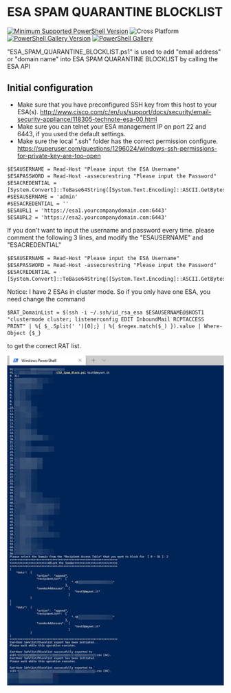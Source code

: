 # ESA SPAM QUARANTINE BLOCKLIST
[![Minimum Supported PowerShell Version](https://img.shields.io/badge/PowerShell-5.1+-purple.svg)](https://github.com/PowerShell/PowerShell) ![Cross Platform](https://img.shields.io/badge/platform-windows-lightgrey)
[![PowerShell Gallery Version](https://img.shields.io/powershellgallery/v/AutoSpamEmailScan)](https://www.powershellgallery.com/packages/AutoSpamEmailScan) [![PowerShell Gallery](https://img.shields.io/powershellgallery/dt/AutoSpamEmailScan)](https://www.powershellgallery.com/packages/AutoSpamEmailScan)


"ESA_SPAM_QUARANTINE_BLOCKLIST.ps1" is used to add "email address" or "domain name" into ESA SPAM QUARANTINE BLOCKLIST by calling the ESA API

## Initial configuration
-  Make sure that you have preconfigured SSH key from this host to your ESA(s). http://www.cisco.com/c/en/us/support/docs/security/email-security-appliance/118305-technote-esa-00.html
-  Make sure you can telnet your ESA management IP on port 22 and 6443, if you used the default settings.
-  Make sure the local ".ssh" folder has the correct permission configure. https://superuser.com/questions/1296024/windows-ssh-permissions-for-private-key-are-too-open

```
$ESAUSERNAME = Read-Host "Please input the ESA Username"
$ESAPASSWORD = Read-Host -assecurestring "Please input the Password"
$ESACREDENTIAL = [System.Convert]::ToBase64String([System.Text.Encoding]::ASCII.GetBytes($ESAUSERNAME+":"+$([System.Runtime.InteropServices.Marshal]::PtrToStringAuto([System.Runtime.InteropServices.Marshal]::SecureStringToBSTR($ESAPASSWORD)))))
#$ESAUSERNAME = 'admin'
#$ESACREDENTIAL = ''
$ESAURL1 = 'https://esa1.yourcompanydomain.com:6443'
$ESAURL2 = 'https://esa2.yourcompanydomain.com:6443'
```
If you don't want to input the username and password every time. please comment the following 3 lines, and modify the "ESAUSERNAME" and "ESACREDENTIAL"
```
$ESAUSERNAME = Read-Host "Please input the ESA Username"
$ESAPASSWORD = Read-Host -assecurestring "Please input the Password"
$ESACREDENTIAL = [System.Convert]::ToBase64String([System.Text.Encoding]::ASCII.GetBytes($ESAUSERNAME+":"+$([System.Runtime.InteropServices.Marshal]::PtrToStringAuto([System.Runtime.InteropServices.Marshal]::SecureStringToBSTR($ESAPASSWORD)))))
```

Notice: I have 2 ESAs in cluster mode. So if you only have one ESA, you need change the command 
```
$RAT_DomainList = $(ssh -i ~/.ssh/id_rsa_esa $ESAUSERNAME@$HOST1 "clustermode cluster; listenerconfig EDIT InboundMail RCPTACCESS PRINT" | %{ $_.Split(' ')[0];} | %{ $regex.match($_) }).value | Where-Object {$_}
```
to get the correct RAT list.


<img src="/screenshot.jpg">

